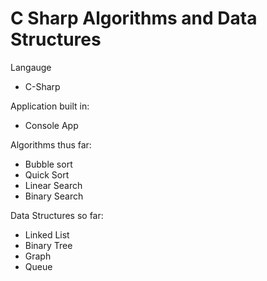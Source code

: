 # C Sharp Algorithms and Data Structures

Langauge
- C-Sharp

Application built in:
- Console App

Algorithms thus far:
- Bubble sort 
- Quick Sort
- Linear Search
- Binary Search

Data Structures so far:
- Linked List
- Binary Tree
- Graph
- Queue
